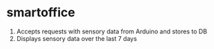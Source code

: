# smartoffice
1. Accepts requests with sensory data from Arduino and stores to DB
2. Displays sensory data over the last 7 days
 
